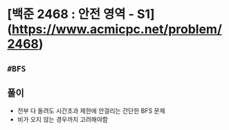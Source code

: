 # [백준 2468 : 안전 영역 - S1] (<https://www.acmicpc.net/problem/2468>)

## `#BFS`

## 풀이

- 전부 다 돌려도 시간초과 제한에 안걸리는 간단한 BFS 문제
- 비가 오지 않는 경우까지 고려해야함
